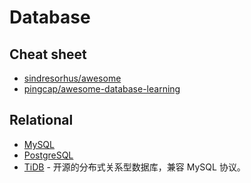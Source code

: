 # Database

## Cheat sheet

- [sindresorhus/awesome](https://github.com/sindresorhus/awesome?tab=readme-ov-file#databases)
- [pingcap/awesome-database-learning](https://github.com/pingcap/awesome-database-learning)

## Relational

- [MySQL](https://dev.mysql.com/doc/refman/5.7/en/)
- [PostgreSQL](https://www.postgresql.org/docs/current/index.html)
- [TiDB](https://docs.pingcap.com/tidb/stable) - 开源的分布式关系型数据库，兼容 MySQL 协议。


